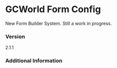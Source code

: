 # GCWorld Form Config

New Form Builder System.  Still a work in progress.




### Version
2.1.1

### Additional Information
